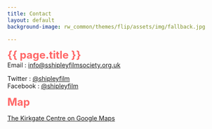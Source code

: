 ```yaml
---
title: Contact
layout: default
background-image: rw_common/themes/flip/assets/img/fallback.jpg

---
```



<div id='stacks_out_7829_page0' class='stacks_out'>
  <div id='stacks_in_7829_page0' class='stacks_in text_stack'>
    <span style="font-size:24px; color:#FF6666;font-weight:bold; ">{{ page.title }}</span>
  </div>
</div>

<div id='stacks_out_8158_page0' class='stacks_out'>
<div id='stacks_in_8158_page0' class='stacks_in com_joeworkman_stacks_link_stack'>
<div id='stacks_out_8166_page0' class='stacks_out'>
<div id='stacks_in_8166_page0' class='stacks_in text_stack' markdown="1">
Email <i class="fa fa-envelope-o"></i>: <a style="display:inline" href="mailto:info@sshipleyfilmsociety.org.uk">info@sshipleyfilmsociety.org.uk</a>

Twitter <i class="fa fa-twitter"></i>: <a style="display:inline" href="http://twitter.com/shipleyfilm" title="Find us on Twitter">@shipleyfilm</a>  
Facebook <i class="fa fa-facebook"></i>: <a style="display:inline" href="http://facebook.com/shipleyfilm" title="Find us on Facebook">@shipleyfilm</a>

<div id='stacks_out_7829_page0' class='stacks_out' style="margin-top:10px">
<span style="font-size:24px; color:#FF6666;font-weight:bold; ">Map</span>
</div>

<a href="https://www.google.co.uk/maps/place/Kirkgate+Centre/@53.8339731,-1.7811685,17z/data=!4m2!3m1!1s0x0000000000000000:0xca1123ec9aa18c59">The Kirkgate Centre on Google Maps</a>  
</div>
</div>
</div>
</div>



